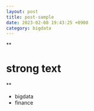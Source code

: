 ```yaml
---
layout: post
title: post-sample
date: 2023-02-08 19:43:25 +0900
category: bigdata
---
```


**

# **strong text**

**

- bigdata
- finance
